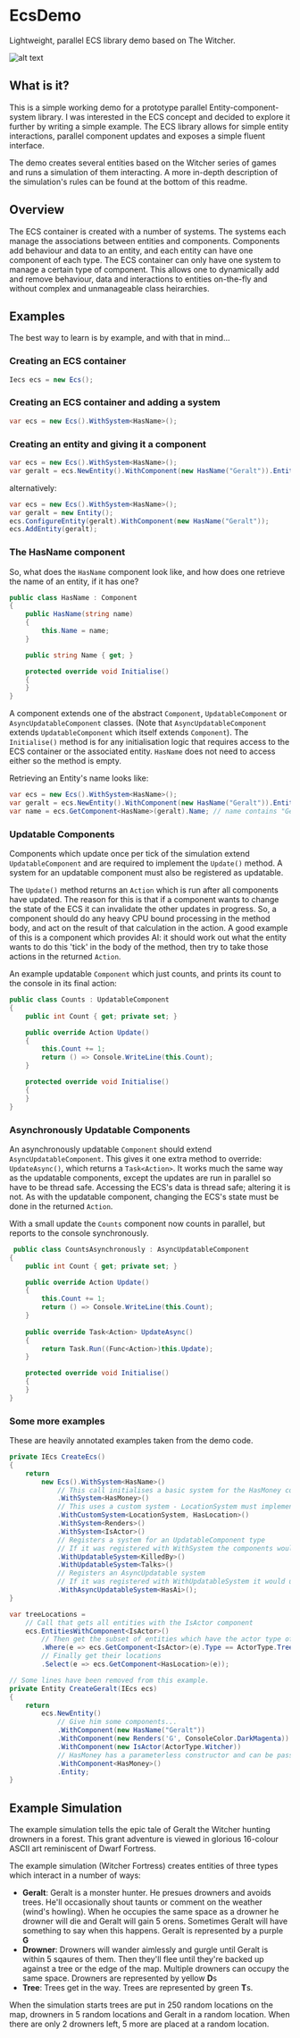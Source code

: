 # EcsDemo
Lightweight, parallel ECS library demo based on The Witcher.

![alt text](https://github.com/Meeji/EcsDemo/raw/master/ecsdemo1.png "Geralt beats up some drowners Dwarf Fortress style")

## What is it?
This is a simple working demo for a prototype parallel Entity-component-system library. I was interested in the ECS concept and decided to explore it further by writing a simple example. The ECS library allows for simple entity interactions, parallel component updates and exposes a simple fluent interface.

The demo creates several entities based on the Witcher series of games and runs a simulation of them interacting. A more in-depth description of the simulation's rules can be found at the bottom of this readme.

## Overview
The ECS container is created with a number of systems. The systems each manage the associations between entities and components. Components add behaviour and data to an entity, and each entity can have one component of each type. The ECS container can only have one system to manage a certain type of component. This allows one to dynamically add and remove behaviour, data and interactions to entities on-the-fly and without complex and unmanageable class heirarchies.

## Examples
The best way to learn is by example, and with that in mind...

### Creating an ECS container
```cs
Iecs ecs = new Ecs();
```

### Creating an ECS container and adding a system
```cs
var ecs = new Ecs().WithSystem<HasName>();
```

### Creating an entity and giving it a component
```cs
var ecs = new Ecs().WithSystem<HasName>();
var geralt = ecs.NewEntity().WithComponent(new HasName("Geralt")).Entity;
```

alternatively:

```cs
var ecs = new Ecs().WithSystem<HasName>();
var geralt = new Entity();
ecs.ConfigureEntity(geralt).WithComponent(new HasName("Geralt"));
ecs.AddEntity(geralt);
```

### The HasName component

So, what does the ```HasName``` component look like, and how does one retrieve the name of an entity, if it has one?

```cs
public class HasName : Component
{
    public HasName(string name)
    {
        this.Name = name;
    }

    public string Name { get; }

    protected override void Initialise()
    {
    }
}
```

A component extends one of the abstract ```Component```, ```UpdatableComponent``` or ```AsyncUpdatableComponent``` classes. (Note that ```AsyncUpdatableComponent``` extends ```UpdatableComponent``` which itself extends ```Component```). The ```Initialise()``` method is for any initialisation logic that requires access to the ECS container or the associated entity. ```HasName``` does not need to access either so the method is empty.

Retrieving an Entity's name looks like:
```cs
var ecs = new Ecs().WithSystem<HasName>();
var geralt = ecs.NewEntity().WithComponent(new HasName("Geralt")).Entity;
var name = ecs.GetComponent<HasName>(geralt).Name; // name contains "Geralt"
```

### Updatable Components

Components which update once per tick of the simulation extend ```UpdatableComponent``` and are required to implement the ```Update()``` method. A system for an updatable component must also be registered as updatable.

The ```Update()``` method returns an ```Action``` which is run after all components have updated. The reason for this is that if a component wants to change the state of the ECS it can invalidate the other updates in progress. So, a component should do any heavy CPU bound processing in the method body, and act on the result of that calculation in the action. A good example of this is a component which provides AI: it should work out what the entity wants to do this 'tick' in the body of the method, then try to take those actions in the returned ```Action```.

An example updatable ```Component``` which just counts, and prints its count to the console in its final action:
```cs
public class Counts : UpdatableComponent
{
    public int Count { get; private set; }

    public override Action Update()
    {
        this.Count += 1;
        return () => Console.WriteLine(this.Count);
    }

    protected override void Initialise()
    {
    }
}
```

### Asynchronously Updatable Components

An asynchronously updatable ```Component``` should extend ```AsyncUpdatableComponent```. This gives it one extra method to override: ```UpdateAsync()```, which returns a ```Task<Action>```. It works much the same way as the updatable components, except the updates are run in parallel so have to be thread safe. Accessing the ECS's data is thread safe; altering it is not. As with the updatable component, changing the ECS's state must be done in the returned ```Action```.

With a small update the ```Counts``` component now counts in parallel, but reports to the console synchronously.

```cs
 public class CountsAsynchronously : AsyncUpdatableComponent
{
    public int Count { get; private set; }

    public override Action Update()
    {
        this.Count += 1;
        return () => Console.WriteLine(this.Count);
    }
        
    public override Task<Action> UpdateAsync()
    {
        return Task.Run((Func<Action>)this.Update);
    }

    protected override void Initialise()
    {
    }
}
```

### Some more examples

These are heavily annotated examples taken from the demo code.

```cs
private IEcs CreateEcs()
{
    return
        new Ecs().WithSystem<HasName>()
            // This call initialises a basic system for the HasMoney component
            .WithSystem<HasMoney>()
            // This uses a custom system - LocationSystem must implement ISystem<HasLocation>
            .WithCustomSystem<LocationSystem, HasLocation>()
            .WithSystem<Renders>()
            .WithSystem<IsActor>()
            // Registers a system for an UpdatableComponent type
            // If it was registered with WithSystem the components would not get updated per tick
            .WithUpdatableSystem<KilledBy>()
            .WithUpdatableSystem<Talks>()
            // Registers an AsyncUpdatable system
            // If it was registered with WithUpdatableSystem it would update the components synchronously
            .WithAsyncUpdatableSystem<HasAi>();
}
```

```cs
var treeLocations =
    // Call that gets all entities with the IsActor component
    ecs.EntitiesWithComponent<IsActor>() 
        // Then get the subset of entities which have the actor type of 'tree'
        .Where(e => ecs.GetComponent<IsActor>(e).Type == ActorType.Tree)
        // Finally get their locations
        .Select(e => ecs.GetComponent<HasLocation>(e));
```

```cs
// Some lines have been removed from this example.
private Entity CreateGeralt(IEcs ecs)
{
    return
        ecs.NewEntity()
            // Give him some components...
            .WithComponent(new HasName("Geralt"))
            .WithComponent(new Renders('G', ConsoleColor.DarkMagenta))
            .WithComponent(new IsActor(ActorType.Witcher))
            // HasMoney has a parameterless constructor and can be passed just as a type
            .WithComponent<HasMoney>()
            .Entity;
}
```

## Example Simulation
The example simulation tells the epic tale of Geralt the Witcher hunting drowners in a forest. This grant adventure is viewed in glorious 16-colour ASCII art reminiscent of Dwarf Fortress.

The example simulation (Witcher Fortress) creates entities of three types which interact in a number of ways:
* **Geralt**: Geralt is a monster hunter. He presues drowners and avoids trees. He'll occasionally shout taunts or comment on the weather (wind's howling). When he occupies the same space as a drowner he drowner will die and Geralt will gain 5 orens. Sometimes Geralt will have something to say when this happens. Geralt is represented by a purple **G**
* **Drowner**: Drowners will wander aimlessly and gurgle until Geralt is within 5 sqaures of them. Then they'll flee until they're backed up against a tree or the edge of the map. Multiple drowners can occupy the same space. Drowners are represented by yellow **D**s
* **Tree**: Trees get in the way. Trees are represented by green **T**s.

When the simulation starts trees are put in 250 random locations on the map, drowners in 5 random locations and Geralt in a random location. When there are only 2 drowners left, 5 more are placed at a random location.
